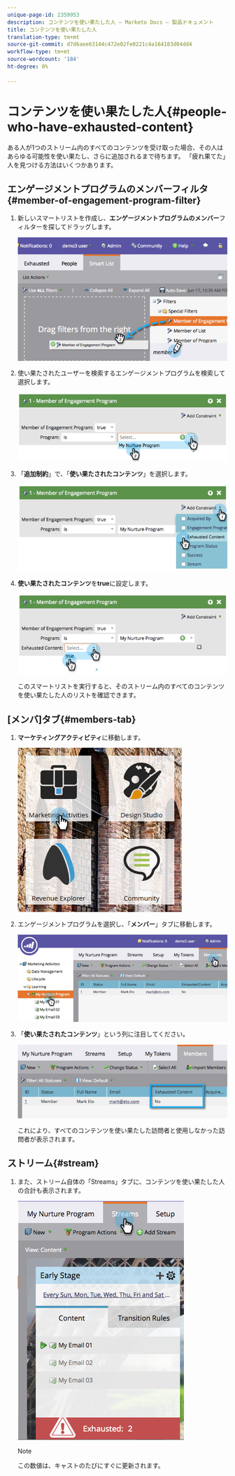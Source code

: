 ```yaml
---
unique-page-id: 2359953
description: コンテンツを使い果たした人 — Marketo Docs — 製品ドキュメント
title: コンテンツを使い果たした人
translation-type: tm+mt
source-git-commit: d7d6aee63144c472e02fe0221c4a164183d04dd4
workflow-type: tm+mt
source-wordcount: '184'
ht-degree: 0%

---
```



# コンテンツを使い果たした人{#people-who-have-exhausted-content}

ある人が1つのストリーム内のすべてのコンテンツを受け取った場合、その人はあらゆる可能性を使い果たし、さらに追加されるまで待ちます。 「疲れ果てた」人を見つける方法はいくつかあります。

## エンゲージメントプログラムのメンバーフィルタ{#member-of-engagement-program-filter}

1. 新しいスマートリストを作成し、**エンゲージメントプログラムのメンバー**&#x200B;フィルターを探してドラッグします。

   ![](assets/image2014-9-15-18-20-0.png)

1. 使い果たされたユーザーを検索するエンゲージメントプログラムを検索して選択します。

   ![](assets/image2014-9-15-18-3a20-3a11.png)

1. 「**追加制約**」で、「**使い果たされたコンテンツ**」を選択します。

   ![](assets/image2014-9-15-18-3a20-3a17.png)

1. **使い果たされたコンテンツ**&#x200B;を&#x200B;**true**&#x200B;に設定します。

   ![](assets/image2014-9-15-18-3a20-3a21.png)

   このスマートリストを実行すると、そのストリーム内のすべてのコンテンツを使い果たした人のリストを確認できます。

## [メンバ]タブ{#members-tab}

1. **マーケティングアクティビティ**&#x200B;に移動します。

   ![](assets/ma.png)

1. エンゲージメントプログラムを選択し、「**メンバー**」タブに移動します。

   ![](assets/memberstab.jpg)

1. 「**使い果たされたコンテンツ**」という列に注目してください。

   ![](assets/image2014-9-15-18-3a21-3a7.png)

   これにより、すべてのコンテンツを使い果たした訪問者と使用しなかった訪問者が表示されます。

## ストリーム{#stream}

1. また、ストリーム自体の「Streams」タブに、コンテンツを使い果たした人の合計も表示されます。

   ![](assets/image2014-9-15-18-3a21-3a38.png)

   >[!NOTE]
   >
   >この数値は、キャストのたびにすぐに更新されます。

